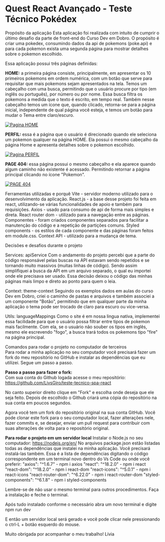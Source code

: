 <h1>Quest React Avançado - Teste Técnico Pokédex </h1>

Propósito da aplicação
Esta aplicação foi realizada com intuito de cumprir o último desafio da parte de front-end do Curso Dev em Dobro.
O propósito é criar uma pokedex, consumindo dados da api de pokemons (poke.api) e para cada pokemon exista uma segunda página para mostrar detalhes sobre o pokemon escolhido.

Essa aplicação possui três páginas definidas:

<strong>HOME:</strong> a primeira página consiste, principalmente, em apresentar os 10 primeiros pokemons em ordem numérica, com um botão que serve para requisitar que mais pokemons sejam apresentados na tela. 
Temos um cabeçalho com uma busca, permitindo que o usuário procure por tipo (em inglês ou português), por número ou por nome. Essa busca filtra os pokemons a medida que o texto é escrito, em tempo real. Também nesse cabeçalho temos um ícone que, quando clicado, retorna-se para a página inicial, independente de qual página você esteja, e temos um botão para mudar o Tema entre claro/escuro.

[![Pagina HOME](https://i9.ytimg.com/vi_webp/wTZb8cq6T8Y/mq1.webp?sqp=CLyria8G&rs=AOn4CLDQv7ZizLhC_0BzTyIETCdHlQO1DQ)](https://youtu.be/wTZb8cq6T8Y)


<strong>PERFIL:</strong> essa é a página que o usuário é direcionado quando ele seleciona um pokemon qualquer na página HOME. Ela possui o mesmo cabeçalho da página Home e apresenta detalhes sobre o pokemon escolhido.

[![Pagina PERFIL](https://i9.ytimg.com/vi_webp/5Z_VbTMFpGk/mq2.webp?sqp=CJSwia8G&rs=AOn4CLBm_HInrkfjf8RmAw_u_uD5xlxuLw)](https://youtu.be/5Z_VbTMFpGk)

<strong>PAGE 404:</strong> essa página possui o mesmo cabeçalho e ela aparece quando algum caminho não existente é acessado. Permitindo retornar a página principal clicando no ícone "Pokemon".

[![PAGE 404](https://i9.ytimg.com/vi_webp/iSnTOWPgCk4/mq2.webp?sqp=CMCyia8G&rs=AOn4CLCe3Tpxcpp39drkLXGXXFOnqYiq4Q)](https://youtu.be/iSnTOWPgCk4)

Ferramentas utilizadas e porquê
Vite - servidor moderno utilizado para o desenvolvimento da aplicação.
React.js - a base desse projeto foi feita em react, utilizando-se várias funcionalidades de apoio e também para requisições.
Axios - usado para consumo de api de forma mais simples e direta.
React router dom - utilizado para a navegação entre as páginas.
Componentes - foram criados componentes separados para facilitar a manutenção do código e a repetição de partições comuns.
Styled components - os estilos de cada componente e das páginas foram feitos em module.css.
Context API - utilizado para a mudança de tema.

Decisões e desafios durante o projeto

<span>Services: apiService</span>
Com o andamento do projeto percebi que a parte do código responsável pelas buscas na API estavam sendo repetidos e se tornando muito massivos (muitas linhas de código). Sendo assim simplifiquei a busca da API em um arquivo separado, o qual eu importei onde ele precisava ser usado. Essa decisão deixou o código das minhas páginas mais limpo e direto ao ponto para quem o leia.

<span>Context: theme-context</span>
Seguindo os exemplos dados em aulas do curso Dev em Dobro, criei o caminho de pastas e arquivos e também associei a um componente "Botão", permitindo que em qualquer parte da minha aplicação o tema pode ser trocado de claro para escuro ou vice-versa.

<span>Utils: languageMappings</span>
Como o site é em nossa lingua nativa, implementei essa facilidade para que o usuário possa filtrar entre tipos de pokemon mais facilmente. Com ela, se o usuário não souber os tipos em inglês, mesmo ele escrevendo "fogo", a busca trará todos os pokemons tipo "fire" na página principal.


Comandos para rodar o projeto no computador de terceiros
<br>
Para rodar a minha aplicação no seu computador você precisará fazer um fork do meu repositório no GitHub e instalar as dependências que eu utilizei. Segue um passo a passo.

<strong>Passo a passo para fazer o fork:</strong>
<br>
Com sua conta do Github logada acesse o meu repositório: https://github.com/LivsGiro/teste-tecnico-spa-react

No canto superior direito clique em "Fork" e escolha onde deseja que ele seja feito.
Depois de escolhido o Github criará uma cópia do repositório na sua conta em poucos segundos.

Agora você tem um fork do repositório original na sua conta GitHub. Você pode clonar este fork para o seu computador local, fazer alterações nele, fazer commits e, se desejar, enviar um pull request para contribuir com suas alterações de volta para o repositório original.

<strong>Para rodar o projeto em um servidor local</strong>
Instalar o Node.js no seu computador: https://nodejs.org/en/
No arquivos package.json estão listadas todas as dependências que instalei na minha aplicação. Você precisará instalá-las também.
Essa é a lista de dependências digitando o código correspondente em um terminal novo dentro do Vs Code ou onde você preferir:
    "axios": "^1.6.7" - npm i axios
    "react": "^18.2.0" - npm i react
    "react-dom": "^18.2.0" - npm i react-dom
    "react-icons": "^5.0.1" - npm i react-icons
    "react-router-dom": "^6.22.0" - npm i react-router-dom
    "styled-components": "^6.1.8" - npm i styled-components

Lembre-se de não usar o mesmo terminal para outros procedimentos. Faça a instalação e feche o terminal. 

Após tudo instalado conforme o necessário abra um novo terminal e digite
npm run dev

E então um servidor local será gerado e você pode clicar nele pressionando o ctrl-L + botão esquerdo do mouse. 

Muito obrigada por acompanhar o meu trabalho!
Lívia